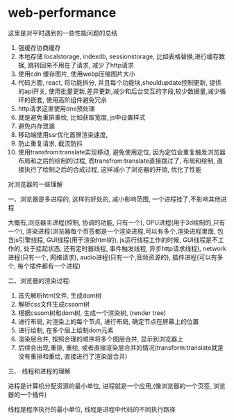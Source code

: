 # web-performance

这里是对平时遇到的一些性能问题的总结


1. 强缓存协商缓存
2. 本地存储 localstorage, indexdb, sessionstorage, 比如表格替换,进行缓存数据, 跳转回来不用在了请求, 减少了http请求 
3. 使用cdn 缓存图片, 使用webp压缩图片大小
4. 代码方面, react, 将功能拆分, 并且每个功能块,shouldupdate控制更新, 提供的api开关, 
使用批量更新,差异更新,减少和后台交互的字段,较少数据量,减少循环的嵌套, 使用高阶组件避免冗余
5. http请求这里使用dns预处理
6. 就是避免重排重绘, 比如获取宽度, js中设置样式
7. 避免内存泄漏
8. 移动端使用ssr优化首屏渲染速度,
9. 防止重复请求, 截流防抖
10. 使用transfrom:translate实现移动, 避免使用定位, 因为定位会重复触发浏览器布局和之后的绘制的过程, 
而transfrom:translate直接跳过了, 布局和绘制, 直接执行了绘制之后的合成过程, 这样减小了浏览器的开销, 
优化了性能



对浏览器的一些理解

一、浏览器是多进程的, 这样的好处的, 减小影响范围, 一个进程挂了,不影响其他进程

大概有,浏览器主进程(控制, 协调的功能, 只有一个), GPU进程(用于3d绘制的,只有一个), 渲染进程(浏览器每个页签都是一个渲染进程,可以有多个,渲染进程里面, 包含js引擎线程, GUI线程(用于渲染html的), js运行线程工作的时候, GUI线程是不工作的, 处于挂起状态, 还有定时器线程, 事件触发线程, 异步http请求线程), network进程(只有一个, 网络请求), audio进程(只有一个,音频资源的), 插件进程(可以有多个, 每个插件都有一个进程)


二、浏览器的渲染过程:

1. 首先解析html文件, 生成dom树
2. 解析css文件生成cssom树
3. 根据cssom树和dom树, 生成一个渲染树, (render tree)
4. 进行布局, 对渲染上的每个节点, 进行布局, 确定节点在屏幕上的位置
5. 进行绘制, 在多个层上绘制dom元素
6. 渲染层合并, 按照合理的顺序将多个图层合并, 显示到浏览器上
6. 后续会出现,重排, 重绘, 或者直接渲染层合并的情况(transform:translate就是没有重排和重绘, 直接进行了渲染层合并)

三、 线程和进程的理解

进程是计算机分配资源的最小单位, 进程就是一个应用,(像浏览器的一个页签, 浏览器的一个插件)

线程是程序执行的最小单位, 线程是进程中代码的不同执行路径





